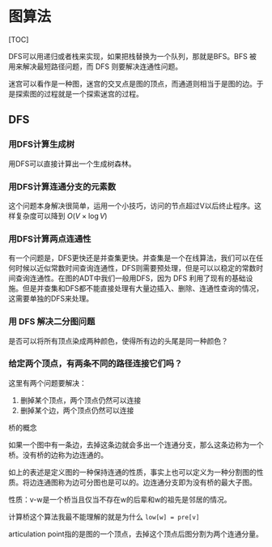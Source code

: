 # 图算法

[TOC]

DFS可以用递归或者栈来实现，如果把栈替换为一个队列，那就是BFS。BFS 被用来解决最短路径问题，而 DFS 则要解决连通性问题。

迷宫可以看作是一种图，迷宫的交叉点是图的顶点，而通道则相当于是图的边。于是探索图的过程就是一个探索迷宫的过程。

## DFS

### 用DFS计算生成树

用DFS可以直接计算出一个生成树森林。

### 用DFS计算连通分支的元素数

这个问题本身解决很简单，运用一个小技巧，访问的节点超过V以后终止程序。这样复杂度可以降到 $O(V\times\log V)$

### 用DFS计算两点连通性

有一个问题是，DFS更快还是并查集更快。并查集是一个在线算法，我们可以在任何时候以近似常数时间查询连通性，DFS则需要预处理，但是可以以稳定的常数时间查询连通性。在图的ADT中我们一般用DFS，因为 DFS 利用了现有的基础设施。但是并查集和DFS都不能直接处理有大量边插入、删除、连通性查询的情况，这需要单独的DFS来处理。

### 用 DFS 解决二分图问题

是否可以将所有顶点染成两种颜色，使得所有边的头尾是同一种颜色？

### 给定两个顶点，有两条不同的路径连接它们吗？

这里有两个问题要解决：

1. 删掉某个顶点，两个顶点仍然可以连接
2. 删掉某个边，两个顶点仍然可以连接

桥的概念

如果一个图中有一条边，去掉这条边就会多出一个连通分支，那么这条边称为一个桥。没有桥的边称为边连通的。

如上的表述是定义图的一种保持连通的性质，事实上也可以定义为一种分割图的性质。将边连通图称为边可分图也是可以的。边连通分支即为没有桥的最大子图。

性质：v-w是一个桥当且仅当不存在w的后辈和w的祖先是邻居的情况。

计算桥这个算法我最不能理解的就是为什么 `low[w] = pre[v]`



articulation point指的是图的一个顶点，去掉这个顶点后图分割为两个连通分量。

